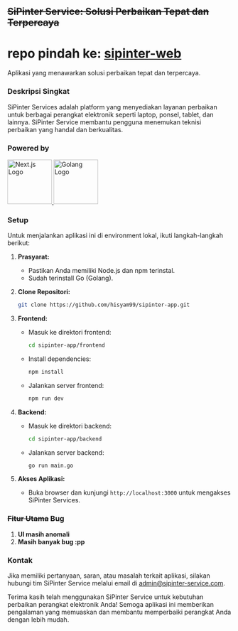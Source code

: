 ## ~~SiPinter Service: Solusi Perbaikan Tepat dan Terpercaya~~

# repo pindah ke: [sipinter-web](https://github.com/hisyam99/sipinter-web)

Aplikasi yang menawarkan solusi perbaikan tepat dan terpercaya.

### Deskripsi Singkat

SiPinter Services adalah platform yang menyediakan layanan perbaikan untuk berbagai perangkat elektronik seperti laptop, ponsel, tablet, dan lainnya. SiPinter Service membantu pengguna menemukan teknisi perbaikan yang handal dan berkualitas.

### Powered by


  <a href="https://nextjs.org">
  <img src="https://repository-images.githubusercontent.com/693695940/7f35431e-2c4e-4e43-acc2-5585bfb9baa2" alt="Next.js Logo" width="100">
</a>

  <a href="https://go.dev/">
  <img src="https://go.dev/blog/go-brand/Go-Logo/PNG/Go-Logo_Blue.png" alt="Golang Logo" width="100">
</a>
  



### Setup

Untuk menjalankan aplikasi ini di environment lokal, ikuti langkah-langkah berikut:

1. **Prasyarat:**
   - Pastikan Anda memiliki Node.js dan npm terinstal.
   - Sudah terinstall Go (Golang).

2. **Clone Repositori:**
   ```bash
   git clone https://github.com/hisyam99/sipinter-app.git
   ```

3. **Frontend:**
   - Masuk ke direktori frontend:
     ```bash
     cd sipinter-app/frontend
     ```
   - Install dependencies:
     ```bash
     npm install
     ```
   - Jalankan server frontend:
     ```bash
     npm run dev
     ```

4. **Backend:**
   - Masuk ke direktori backend:
     ```bash
     cd sipinter-app/backend
     ```
   - Jalankan server backend:
     ```bash
     go run main.go
     ```

5. **Akses Aplikasi:**
   - Buka browser dan kunjungi `http://localhost:3000` untuk mengakses SiPinter Services.

### ~~Fitur Utama~~ Bug 

1. **UI masih anomali**
2. **Masih banyak bug :pp**

### Kontak

Jika memiliki pertanyaan, saran, atau masalah terkait aplikasi, silakan hubungi tim SiPinter Service melalui email di admin@sipinter-service.com.

Terima kasih telah menggunakan SiPinter Service untuk kebutuhan perbaikan perangkat elektronik Anda! Semoga aplikasi ini memberikan pengalaman yang memuaskan dan membantu memperbaiki perangkat Anda dengan lebih mudah.
